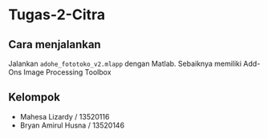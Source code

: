 # Tugas-2-Citra
## Cara menjalankan
Jalankan `adohe_fototoko_v2.mlapp` dengan Matlab. Sebaiknya memiliki Add-Ons Image Processing Toolbox
## Kelompok
- Mahesa Lizardy / 13520116
- Bryan Amirul Husna / 13520146